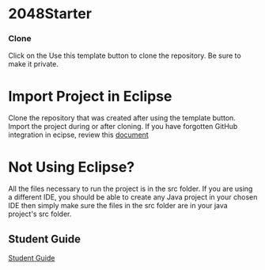 # 2048Starter

### Clone
Click on the Use this template button to clone the repository. Be sure to make it private.

# Import Project in Eclipse
Clone the repository that was created after using the template button. Import the project during or after cloning. 
If you have forgotten GitHub integration in ecipse, review this [document](https://studycs.org/github)

# Not Using Eclipse?
All the files necessary to run the project is in the src folder. If you are using a different IDE, you should be able to create any Java project in your chosen IDE then simply make sure the files in the src folder are in your java project's src folder. 

## Student Guide
[Student Guide](https://docs.google.com/document/d/1ajDy8JXvY-S79Wgk2Ic-YRQ3gj1nkJX5nMyD1gYfGXQ/edit?usp=sharing)

